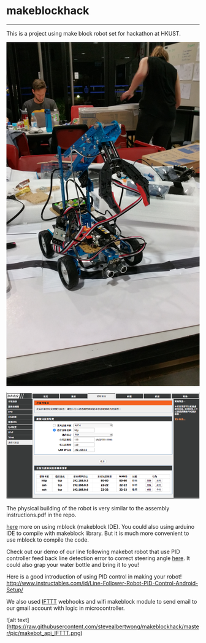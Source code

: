 # makeblockhack

--- 

This is a project using make block robot set for hackathon at HKUST. 

![alt text](https://raw.githubusercontent.com/stevealbertwong/stevealbertwong.github.io/master/assets/miscellaneous/pic.jpg)


![alt text](https://raw.githubusercontent.com/stevealbertwong/stevealbertwong.github.io/master/assets/miscellaneous/router_port_forwarding.png)

The physical building of the robot is very similar to the assembly instructions.pdf in the repo.

[here](http://www.instructables.com/id/Learning-Experience-and-Review-the-Makeblock-3-in-/) more on using mblock (makeblock IDE). You could also using arduino IDE to compile with makeblock library. But it is much more convenient to use mblock to compile the code.

Check out our demo of our line following makebot robot that use PID controller feed back line detection error to correct steering angle [here](https://youtu.be/C-BMuusDLDE). It could also grap your water bottle and bring it to you!

Here is a good introduction of using PID control in making your robot!
http://www.instructables.com/id/Line-Follower-Robot-PID-Control-Android-Setup/

We also used [IFTTT](https://ifttt.com/maker_webhooks) webhooks and wifi makeblock module to send email to our gmail account with logic in microcontroller. 

![alt text]
(https://raw.githubusercontent.com/stevealbertwong/makeblockhack/master/pic/makebot_api_IFTTT.png)






